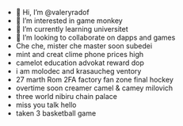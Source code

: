 - 👋 Hi, I’m @valeryradof
- 👀 I’m interested in game monkey
- 🌱 I’m currently learning universitet
- 💞️ I’m looking to collaborate on dapps and games
- Che che, mister che master soon subedei
- mint and creat clime phone prices high
- camelot education advokat reward dop
- i am molodec and krasaucheg ventory
- 27 marth Rom 2FA factory fan zone final hockey
- overtime soon creamer camel & camey milovich
- three world nibiru chain palace
- miss you talk hello
- taken 3 basketball game
